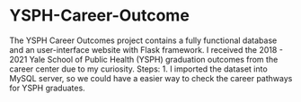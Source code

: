 # YSPH-Career-Outcome
The YSPH Career Outcomes project contains a fully functional database and an user-interface website with Flask framework. I received the 2018 - 2021 Yale School of Public Health (YSPH) graduation outcomes from the career center due to my curiosity. 
Steps: 1. I imported the dataset into MySQL server, so we could have a easier way to check the career pathways for YSPH graduates.

